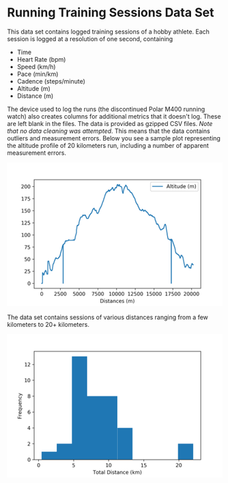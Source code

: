 # Running Training Sessions Data Set

This data set contains logged training sessions of a hobby
athlete. Each session is logged at a resolution of one second,
containing

* Time
* Heart Rate (bpm)
* Speed (km/h)
* Pace (min/km)
* Cadence (steps/minute)
* Altitude (m)
* Distance (m)

The device used to log the runs (the discontinued Polar M400 running
watch) also creates columns for additional metrics that it doesn't
log. These are left blank in the files. The data is provided as
gzipped CSV files. *Note that no data cleaning was attempted*. This
means that the data contains outliers and measurement errors. Below
you see a sample plot representing the altitude profile of 20
kilometers run, including a number of apparent measurement errors.

![Altitude Plot](img/sample_altitude_vs_dist.png)

The data set contains sessions of various distances ranging from a few
kilometers to 20+ kilometers.

![Distance Plot](img/distances.png)
